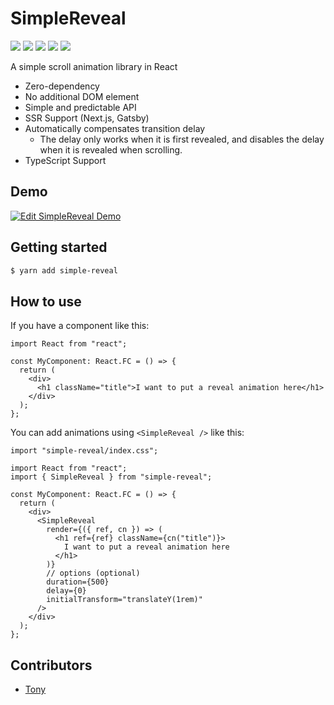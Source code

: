 # SimpleReveal

![](https://img.shields.io/npm/v/simple-reveal)
![](https://img.shields.io/npm/l/simple-reveal)
![](https://img.shields.io/npm/dt/simple-reveal)
![](https://img.shields.io/github/contributors/daangn/simple-reveal)
![](https://img.shields.io/github/last-commit/daangn/simple-reveal)

A simple scroll animation library in React

- Zero-dependency
- No additional DOM element
- Simple and predictable API
- SSR Support (Next.js, Gatsby)
- Automatically compensates transition delay
  - The delay only works when it is first revealed, and disables the delay when it is revealed when scrolling.
- TypeScript Support

## Demo

[![Edit SimpleReveal Demo](https://codesandbox.io/static/img/play-codesandbox.svg)](https://codesandbox.io/s/simplereveal-demo-xzmf57?fontsize=14&hidenavigation=1&theme=dark)

## Getting started

```bash
$ yarn add simple-reveal
```

## How to use

If you have a component like this:

```tsx
import React from "react";

const MyComponent: React.FC = () => {
  return (
    <div>
      <h1 className="title">I want to put a reveal animation here</h1>
    </div>
  );
};
```

You can add animations using `<SimpleReveal />` like this:

```tsx
import "simple-reveal/index.css";

import React from "react";
import { SimpleReveal } from "simple-reveal";

const MyComponent: React.FC = () => {
  return (
    <div>
      <SimpleReveal
        render={({ ref, cn }) => (
          <h1 ref={ref} className={cn("title")}>
            I want to put a reveal animation here
          </h1>
        )}
        // options (optional)
        duration={500}
        delay={0}
        initialTransform="translateY(1rem)"
      />
    </div>
  );
};
```

## Contributors

- [Tony](https://github.com/tonyfromundefined)
